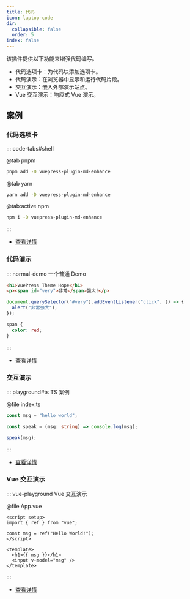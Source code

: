 ```yaml
---
title: 代码
icon: laptop-code
dir:
  collapsible: false
  order: 5
index: false
---
```


<!-- #region intro -->

该插件提供以下功能来增强代码编写。

- 代码选项卡：为代码块添加选项卡。
- 代码演示：在浏览器中显示和运行代码片段。
- 交互演示：嵌入外部演示站点。
- Vue 交互演示：响应式 Vue 演示。

<!-- #endregion intro -->

<!-- more -->

## 案例

<!-- #region demo -->

### 代码选项卡

::: code-tabs#shell

@tab pnpm

```bash
pnpm add -D vuepress-plugin-md-enhance
```

@tab yarn

```bash
yarn add -D vuepress-plugin-md-enhance
```

@tab:active npm

```bash
npm i -D vuepress-plugin-md-enhance
```

:::

- [查看详情](./code-tabs.md)

### 代码演示

::: normal-demo 一个普通 Demo

```html
<h1>VuePress Theme Hope</h1>
<p><span id="very">非常</span>强大!</p>
```

```js
document.querySelector("#very").addEventListener("click", () => {
  alert("非常强大");
});
```

```css
span {
  color: red;
}
```

:::

- [查看详情](./demo/README.md)

### 交互演示

::: playground#ts TS 案例

@file index.ts

```ts
const msg = "hello world";

const speak = (msg: string) => console.log(msg);

speak(msg);
```

:::

- [查看详情](./playground.md)

### Vue 交互演示

::: vue-playground Vue 交互演示

@file App.vue

```vue
<script setup>
import { ref } from "vue";

const msg = ref("Hello World!");
</script>

<template>
  <h1>{{ msg }}</h1>
  <input v-model="msg" />
</template>
```

:::

- [查看详情](./vue-playground.md)

<!-- #endregion demo -->
